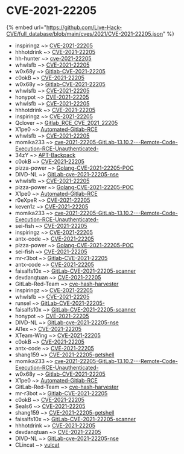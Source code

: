 # CVE-2021-22205
{% embed url="https://github.com/Live-Hack-CVE/full_database/blob/main/cves/2021/CVE-2021-22205.json" %}

* inspiringz ~> [CVE-2021-22205](https://www.alice-snow.ru/2021/database/cve-2021-22205/cve-2021-22205-inspiringz)
* hhhotdrink ~> [CVE-2021-22205](https://www.alice-snow.ru/2021/database/cve-2021-22205/cve-2021-22205-hhhotdrink)
* hh-hunter ~> [cve-2021-22205](https://www.alice-snow.ru/2021/database/cve-2021-22205/cve-2021-22205-hh-hunter)
* whwlsfb ~> [CVE-2021-22205](https://www.alice-snow.ru/2021/database/cve-2021-22205/cve-2021-22205-whwlsfb)
* w0x68y ~> [Gitlab-CVE-2021-22205](https://www.alice-snow.ru/2021/database/cve-2021-22205/gitlab-cve-2021-22205-w0x68y)
* c0okB ~> [CVE-2021-22205](https://www.alice-snow.ru/2021/database/cve-2021-22205/cve-2021-22205-c0okb)
* w0x68y ~> [Gitlab-CVE-2021-22205](https://www.alice-snow.ru/2021/database/cve-2021-22205/gitlab-cve-2021-22205-w0x68y)
* whwlsfb ~> [CVE-2021-22205](https://www.alice-snow.ru/2021/database/cve-2021-22205/cve-2021-22205-whwlsfb)
* honypot ~> [CVE-2021-22205](https://www.alice-snow.ru/2021/database/cve-2021-22205/cve-2021-22205-honypot)
* whwlsfb ~> [CVE-2021-22205](https://www.alice-snow.ru/2021/database/cve-2021-22205/cve-2021-22205-whwlsfb)
* hhhotdrink ~> [CVE-2021-22205](https://www.alice-snow.ru/2021/database/cve-2021-22205/cve-2021-22205-hhhotdrink)
* inspiringz ~> [CVE-2021-22205](https://www.alice-snow.ru/2021/database/cve-2021-22205/cve-2021-22205-inspiringz)
* Qclover ~> [Gitlab_RCE_CVE_2021_22205](https://www.alice-snow.ru/2021/database/cve-2021-22205/gitlab_rce_cve_2021_22205-qclover)
* X1pe0 ~> [Automated-Gitlab-RCE](https://www.alice-snow.ru/2021/database/cve-2021-22205/automated-gitlab-rce-x1pe0)
* whwlsfb ~> [CVE-2021-22205](https://www.alice-snow.ru/2021/database/cve-2021-22205/cve-2021-22205-whwlsfb)
* momika233 ~> [cve-2021-22205-GitLab-13.10.2---Remote-Code-Execution-RCE-Unauthenticated-](https://www.alice-snow.ru/2021/database/cve-2021-22205/cve-2021-22205-gitlab-13.10.2---remote-code-execution-rce-unauthenticated--momika233)
* 34zY ~> [APT-Backpack](https://www.alice-snow.ru/2021/database/cve-2021-22205/apt-backpack-34zy)
* c0okB ~> [CVE-2021-22205](https://www.alice-snow.ru/2021/database/cve-2021-22205/cve-2021-22205-c0okb)
* pizza-power ~> [Golang-CVE-2021-22205-POC](https://www.alice-snow.ru/2021/database/cve-2021-22205/golang-cve-2021-22205-poc-pizza-power)
* DIVD-NL ~> [GitLab-cve-2021-22205-nse](https://www.alice-snow.ru/2021/database/cve-2021-22205/gitlab-cve-2021-22205-nse-divd-nl)
* whwlsfb ~> [CVE-2021-22205](https://www.alice-snow.ru/2021/database/cve-2021-22205/cve-2021-22205-whwlsfb)
* pizza-power ~> [Golang-CVE-2021-22205-POC](https://www.alice-snow.ru/2021/database/cve-2021-22205/golang-cve-2021-22205-poc-pizza-power)
* X1pe0 ~> [Automated-Gitlab-RCE](https://www.alice-snow.ru/2021/database/cve-2021-22205/automated-gitlab-rce-x1pe0)
* r0eXpeR ~> [CVE-2021-22205](https://www.alice-snow.ru/2021/database/cve-2021-22205/cve-2021-22205-r0exper)
* keven1z ~> [CVE-2021-22205](https://www.alice-snow.ru/2021/database/cve-2021-22205/cve-2021-22205-keven1z)
* momika233 ~> [cve-2021-22205-GitLab-13.10.2---Remote-Code-Execution-RCE-Unauthenticated-](https://www.alice-snow.ru/2021/database/cve-2021-22205/cve-2021-22205-gitlab-13.10.2---remote-code-execution-rce-unauthenticated--momika233)
* sei-fish ~> [CVE-2021-22205](https://www.alice-snow.ru/2021/database/cve-2021-22205/cve-2021-22205-sei-fish)
* inspiringz ~> [CVE-2021-22205](https://www.alice-snow.ru/2021/database/cve-2021-22205/cve-2021-22205-inspiringz)
* antx-code ~> [CVE-2021-22205](https://www.alice-snow.ru/2021/database/cve-2021-22205/cve-2021-22205-antx-code)
* pizza-power ~> [Golang-CVE-2021-22205-POC](https://www.alice-snow.ru/2021/database/cve-2021-22205/golang-cve-2021-22205-poc-pizza-power)
* sei-fish ~> [CVE-2021-22205](https://www.alice-snow.ru/2021/database/cve-2021-22205/cve-2021-22205-sei-fish)
* mr-r3bot ~> [Gitlab-CVE-2021-22205](https://www.alice-snow.ru/2021/database/cve-2021-22205/gitlab-cve-2021-22205-mr-r3bot)
* antx-code ~> [CVE-2021-22205](https://www.alice-snow.ru/2021/database/cve-2021-22205/cve-2021-22205-antx-code)
* faisalfs10x ~> [GitLab-CVE-2021-22205-scanner](https://www.alice-snow.ru/2021/database/cve-2021-22205/gitlab-cve-2021-22205-scanner-faisalfs10x)
* devdanqtuan ~> [CVE-2021-22205](https://www.alice-snow.ru/2021/database/cve-2021-22205/cve-2021-22205-devdanqtuan)
* GitLab-Red-Team ~> [cve-hash-harvester](https://www.alice-snow.ru/2021/database/cve-2021-22205/cve-hash-harvester-gitlab-red-team)
* inspiringz ~> [CVE-2021-22205](https://www.alice-snow.ru/2021/database/cve-2021-22205/cve-2021-22205-inspiringz)
* whwlsfb ~> [CVE-2021-22205](https://www.alice-snow.ru/2021/database/cve-2021-22205/cve-2021-22205-whwlsfb)
* runsel ~> [GitLab-CVE-2021-22205-](https://www.alice-snow.ru/2021/database/cve-2021-22205/gitlab-cve-2021-22205--runsel)
* faisalfs10x ~> [GitLab-CVE-2021-22205-scanner](https://www.alice-snow.ru/2021/database/cve-2021-22205/gitlab-cve-2021-22205-scanner-faisalfs10x)
* honypot ~> [CVE-2021-22205](https://www.alice-snow.ru/2021/database/cve-2021-22205/cve-2021-22205-honypot)
* DIVD-NL ~> [GitLab-cve-2021-22205-nse](https://www.alice-snow.ru/2021/database/cve-2021-22205/gitlab-cve-2021-22205-nse-divd-nl)
* Al1ex ~> [CVE-2021-22205](https://www.alice-snow.ru/2021/database/cve-2021-22205/cve-2021-22205-al1ex)
* XTeam-Wing ~> [CVE-2021-22205](https://www.alice-snow.ru/2021/database/cve-2021-22205/cve-2021-22205-xteam-wing)
* c0okB ~> [CVE-2021-22205](https://www.alice-snow.ru/2021/database/cve-2021-22205/cve-2021-22205-c0okb)
* antx-code ~> [CVE-2021-22205](https://www.alice-snow.ru/2021/database/cve-2021-22205/cve-2021-22205-antx-code)
* shang159 ~> [CVE-2021-22205-getshell](https://www.alice-snow.ru/2021/database/cve-2021-22205/cve-2021-22205-getshell-shang159)
* momika233 ~> [cve-2021-22205-GitLab-13.10.2---Remote-Code-Execution-RCE-Unauthenticated-](https://www.alice-snow.ru/2021/database/cve-2021-22205/cve-2021-22205-gitlab-13.10.2---remote-code-execution-rce-unauthenticated--momika233)
* w0x68y ~> [Gitlab-CVE-2021-22205](https://www.alice-snow.ru/2021/database/cve-2021-22205/gitlab-cve-2021-22205-w0x68y)
* X1pe0 ~> [Automated-Gitlab-RCE](https://www.alice-snow.ru/2021/database/cve-2021-22205/automated-gitlab-rce-x1pe0)
* GitLab-Red-Team ~> [cve-hash-harvester](https://www.alice-snow.ru/2021/database/cve-2021-22205/cve-hash-harvester-gitlab-red-team)
* mr-r3bot ~> [Gitlab-CVE-2021-22205](https://www.alice-snow.ru/2021/database/cve-2021-22205/gitlab-cve-2021-22205-mr-r3bot)
* c0okB ~> [CVE-2021-22205](https://www.alice-snow.ru/2021/database/cve-2021-22205/cve-2021-22205-c0okb)
* Seals6 ~> [CVE-2021-22205](https://www.alice-snow.ru/2021/database/cve-2021-22205/cve-2021-22205-seals6)
* shang159 ~> [CVE-2021-22205-getshell](https://www.alice-snow.ru/2021/database/cve-2021-22205/cve-2021-22205-getshell-shang159)
* faisalfs10x ~> [GitLab-CVE-2021-22205-scanner](https://www.alice-snow.ru/2021/database/cve-2021-22205/gitlab-cve-2021-22205-scanner-faisalfs10x)
* hhhotdrink ~> [CVE-2021-22205](https://www.alice-snow.ru/2021/database/cve-2021-22205/cve-2021-22205-hhhotdrink)
* devdanqtuan ~> [CVE-2021-22205](https://www.alice-snow.ru/2021/database/cve-2021-22205/cve-2021-22205-devdanqtuan)
* DIVD-NL ~> [GitLab-cve-2021-22205-nse](https://www.alice-snow.ru/2021/database/cve-2021-22205/gitlab-cve-2021-22205-nse-divd-nl)
* CLincat ~> [vulcat](https://www.alice-snow.ru/2021/database/cve-2021-22205/vulcat-clincat)